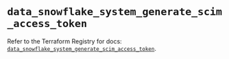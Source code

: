 # `data_snowflake_system_generate_scim_access_token`

Refer to the Terraform Registry for docs: [`data_snowflake_system_generate_scim_access_token`](https://registry.terraform.io/providers/snowflake-labs/snowflake/0.85.0/docs/data-sources/system_generate_scim_access_token).
